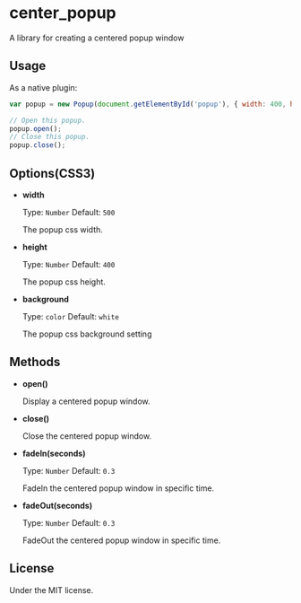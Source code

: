 # center_popup
A library for creating a centered popup window

## Usage

As a native plugin:

```js
var popup = new Popup(document.getElementById('popup'), { width: 400, height: 300 });

// Open this popup.
popup.open();
// Close this popup.
popup.close();
```

## Options(CSS3)

- **width**

  Type: `Number` Default: `500`

  The popup css width.

- **height**

  Type: `Number` Default: `400`

  The popup css height.
  
- **background**

  Type: `color` Default: `white`

  The popup css background setting
  
## Methods

- **open()**

  Display a centered popup window.
  
- **close()**

  Close the centered popup window.
  
- **fadeIn(seconds)**

  Type: `Number` Default: `0.3`

  FadeIn the centered popup window in specific time.

- **fadeOut(seconds)**

  Type: `Number` Default: `0.3`

  FadeOut the centered popup window in specific time.

## License

Under the MIT license.

